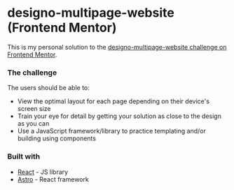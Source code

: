# designo-multipage-website (Frontend Mentor)

This is my personal solution to the [designo-multipage-website challenge on Frontend Mentor](https://www.frontendmentor.io/challenges/designo-multipage-website-G48K6rfUT).

### The challenge

The users should be able to:

- View the optimal layout for each page depending on their device's screen size
- Train your eye for detail by getting your solution as close to the design as you can
- Use a JavaScript framework/library to practice templating and/or building using components

### Built with

- [React](https://reactjs.org/) - JS library
- [Astro](https://astro.build/) - React framework
